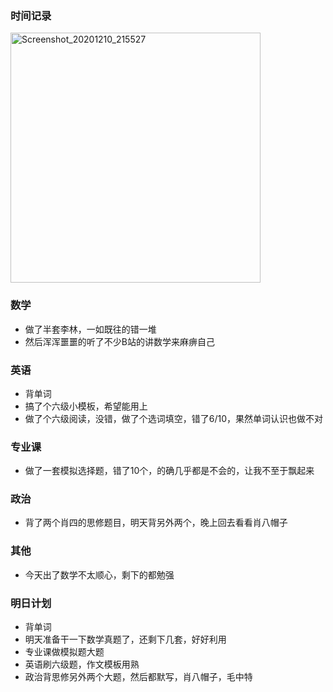 ### 时间记录

<img src="https://raw.githubusercontent.com/Kong-PR/Typora-picture/master/img/Screenshot_20201210_215527.jpg" alt="Screenshot_20201210_215527" width=400 />

### 数学

- 做了半套李林，一如既往的错一堆
- 然后浑浑噩噩的听了不少B站的讲数学来麻痹自己

### 英语

- 背单词
- 搞了个六级小模板，希望能用上
- 做了个六级阅读，没错，做了个选词填空，错了6/10，果然单词认识也做不对

### 专业课

- 做了一套模拟选择题，错了10个，的确几乎都是不会的，让我不至于飘起来

### 政治

- 背了两个肖四的思修题目，明天背另外两个，晚上回去看看肖八帽子

### 其他

- 今天出了数学不太顺心，剩下的都勉强

### 明日计划

- 背单词
- 明天准备干一下数学真题了，还剩下几套，好好利用
- 专业课做模拟题大题
- 英语刷六级题，作文模板用熟
- 政治背思修另外两个大题，然后都默写，肖八帽子，毛中特
